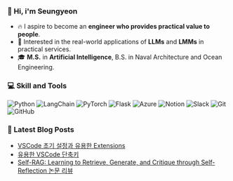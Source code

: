
### 🙌 Hi, i'm Seungyeon
- 🔥 I aspire to become an **engineer who provides practical value to people**.
- 🚀 Interested in the real-world applications of **LLMs** and **LMMs** in practical services.
- 🎓 **M.S.** in **Artificial Intelligence**, B.S. in Naval Architecture and Ocean Engineering.

### 💻 Skill and Tools
<p>
    <img alt="Python" src ="https://img.shields.io/badge/Python-3776AB?style=for-the-badge&logo=Python&logoColor=white"/>
    <img alt="LangChain" src ="https://img.shields.io/badge/LangChain-1C3C3C?style=for-the-badge&logo=LangChain&logoColor=white"/>
    <img alt="PyTorch" src ="https://img.shields.io/badge/PyTorch-EE4C2C?style=for-the-badge&logo=PyTorch&logoColor=white"/>
    <img alt="Flask" src ="https://img.shields.io/badge/Flask-000000?style=for-the-badge&logo=Flask&logoColor=white"/>
    <img alt="Azure" src ="https://img.shields.io/badge/Azure-0089D6?style=for-the-badge&logoColor=white"/>
    <img alt="Notion" src ="https://img.shields.io/badge/Notion-000000?style=for-the-badge&logo=Notion&logoColor=white"/>
    <img alt="Slack" src ="https://img.shields.io/badge/Slack-4A154B?style=for-the-badge&logo=Slack&logoColor=white"/>
    <img alt="Git" src ="https://img.shields.io/badge/Git-F05032?style=for-the-badge&logo=Git&logoColor=white"/>
    <img alt="GitHub" src ="https://img.shields.io/badge/GitHub-181717?style=for-the-badge&logo=GitHub&logoColor=white"/>
</p>

### 📕 Latest Blog Posts
<ul><li><a href='https://kairosial.tistory.com/213' target='_blank'>VSCode 초기 설정과 유용한 Extensions</a></li><li><a href='https://kairosial.tistory.com/210' target='_blank'>유용한 VSCode 단축키</a></li><li><a href='https://kairosial.tistory.com/209' target='_blank'>Self-RAG: Learning to Retrieve, Generate, and Critique through Self-Reflection 논문 리뷰</a></li></ul>